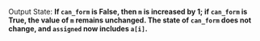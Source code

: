 Output State: **If `can_form` is False, then `m` is increased by 1; if `can_form` is True, the value of `m` remains unchanged. The state of `can_form` does not change, and `assigned` now includes `a[i]`.**
